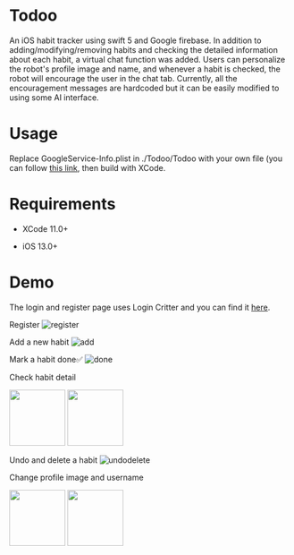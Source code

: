 # Todoo

An iOS habit tracker using swift 5 and Google firebase. In addition to adding/modifying/removing habits and checking the detailed information about each habit, a virtual chat function was added. Users can personalize the robot's profile image and name, and whenever a habit is checked, the robot will encourage the user in the chat tab. Currently, all the encouragement messages are hardcoded but it can be easily modified to using some AI interface.

# Usage

Replace GoogleService-Info.plist in ./Todoo/Todoo with your own file (you can follow [this link](https://firebase.google.com/docs/ios/setup), then build with XCode.

# Requirements

- XCode 11.0+

- iOS 13.0+

# Demo

The login and register page uses Login Critter and you can find it [here](https://github.com/cgoldsby/LoginCritter).

Register
![register](demo/register.gif)

Add a new habit
![add](demo/addhabit.gif)

Mark a habit done✅
![done](demo/finish.gif)

Check habit detail
<p float="left">
  <img src="demo/habitdetail1.gif" width="100" />
  <img src="demo/habitdetail2.gif" width="100" /> 
</p>

Undo and delete a habit
![undodelete](demo/undodelete.gif)

Change profile image and username
<p float="left">
  <img src="demo/changeprofileimage.gif" width="100" />
  <img src="demo/changename.gif" width="100" /> 
</p>